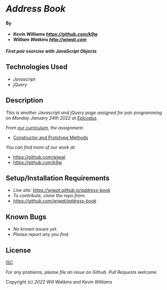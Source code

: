 # _Address Book_

#### By

- _**Kevin Williams <https://github.com/k9w>**_
- _**William Watkins <http://wjwat.com>**_

#### _First pair exercise with JavaScript Objects_

## Technologies Used

- _Javascript_
- _jQuery_

## Description

_This is another Javascript and jQuery page assigned for pair programming on Monday January 24th 2022 at
[Epicodus](https://epicodus.com)._

_From [our curriculum](https://learnhowtoprogram.com), the assignment:_
- [Constructor and Prototype Methods](https://www.learnhowtoprogram.com/intermediate-javascript/object-oriented-javascript/constructor-and-prototype-methods)

_You can find more of our work at:_

* https://github.com/wjwat
* https://github.com/k9w

## Setup/Installation Requirements

- _Live site: <https://wjwat.github.io/address-book>_
- _To contribute, clone the repo from:_
- _<https://github.com/wjwat/address-book>_

## Known Bugs

- _No known issues yet._
- _Please report any you find._

## License

[ISC](https://choosealicense.com/licenses/isc)

_For any problems, please file an issue on Github. Pull Requests welcome._

Copyright (c) _2022_ _Will Watkins_ and _Kevin Williams_
 